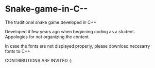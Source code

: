 # Snake-game-in-C--
The traditional snake game developed in C++

Developed it few years ago when beginning coding as a student. Appologies for not organizing the content.

In case the fonts are not displayed properly, please download necesarry fonts to C++

CONTRIBUTIONS ARE INVITED :)

